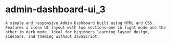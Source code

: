 # admin-dashboard-ui_3
    A simple and responsive Admin Dashboard built using HTML and CSS. Features a clean UI layout with two sections—one in light mode and the other in dark mode. Ideal for beginners learning layout design, sidebars, and theming without JavaScript.
